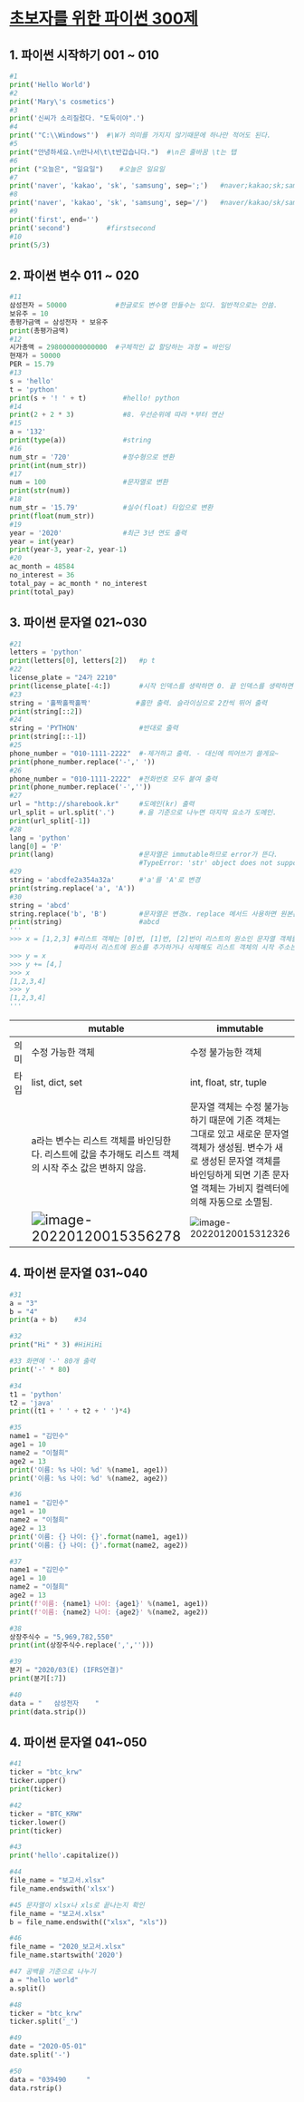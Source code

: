 # [초보자를 위한 파이썬 300제](https://wikidocs.net/7014) 

## 1. 파이썬 시작하기 001 ~ 010

```python
#1
print('Hello World')
#2
print('Mary\'s cosmetics')
#3
print('신씨가 소리질렀다. "도둑이야".')
#4
print('"C:\\Windows"')	#\W가 의미를 가지지 않기때문에 하나만 적어도 된다.
#5
print("안녕하세요.\n만나서\t\t반갑습니다.")	#\n은 줄바꿈 \t는 탭
#6
print ("오늘은", "일요일")	#오늘은 일요일
#7
print('naver', 'kakao', 'sk', 'samsung', sep=';')	#naver;kakao;sk;samsung
#8
print('naver', 'kakao', 'sk', 'samsung', sep='/')	#naver/kakao/sk/samsung
#9
print('first', end='')
print('second')			#firstsecond
#10
print(5/3)
```

## 2. 파이썬 변수 011 ~ 020

```python
#11
삼성전자 = 50000			#한글로도 변수명 만들수는 있다. 일반적으로는 안씀.
보유주 = 10
총평가금액 = 삼성전자 * 보유주
print(총평가금액)
#12
시가총액 = 298000000000000	#구체적인 값 할당하는 과정 = 바인딩
현재가 = 50000
PER = 15.79
#13
s = 'hello'
t = 'python'
print(s + '! ' + t)			#hello! python
#14
print(2 + 2 * 3)			#8. 우선순위에 따라 *부터 연산
#15
a = '132'
print(type(a))				#string
#16
num_str = '720'				#정수형으로 변환
print(int(num_str))
#17
num = 100					#문자열로 변환
print(str(num))
#18
num_str = '15.79'			#실수(float) 타입으로 변환
print(float(num_str))
#19
year = '2020'				#최근 3년 연도 출력
year = int(year)
print(year-3, year-2, year-1)
#20
ac_month = 48584
no_interest = 36
total_pay = ac_month * no_interest
print(total_pay)
```

## 3. 파이썬 문자열 021~030

```python
#21
letters = 'python'
print(letters[0], letters[2])	#p t
#22
license_plate = "24가 2210"
print(license_plate[-4:])		#시작 인덱스를 생락하면 0. 끝 인덱스를 생략하면 문자열의 끝.
#23
string = '홀짝홀짝홀짝'			#홀만 출력. 슬라이싱으로 2칸씩 뛰어 출력
print(string[::2])
#24
string = 'PYTHON'				#반대로 출력
print(string[::-1])
#25
phone_number = "010-1111-2222"	#-제거하고 출력. - 대신에 띄어쓰기 쓸게요~
print(phone_number.replace('-',' '))
#26
phone_number = "010-1111-2222"	#전화번호 모두 붙여 출력
print(phone_number.replace('-',''))
#27
url = "http://sharebook.kr"		#도메인(kr) 출력
url_split = url.split('.')		#.을 기준으로 나누면 마지막 요소가 도메인.
print(url_split[-1])
#28
lang = 'python'					
lang[0] = 'P'
print(lang)						#문자열은 immutable하므로 error가 뜬다.
								#TypeError: 'str' object does not support item assignment
#29
string = 'abcdfe2a354a32a'		#'a'를 'A'로 변경
print(string.replace('a', 'A'))
#30
string = 'abcd'
string.replace('b', 'B')		#문자열은 변경x. replace 메서드 사용하면 원본은 그대로 두고 새로운 문자열 객체 리턴
print(string)					#abcd
'''
>>> x = [1,2,3]	#리스트 객체는 [0]번, [1]번, [2]번이 리스트의 원소인 문자열 객체를 다시 바인딩하는 구조. 
				#따라서 리스트에 원소를 추가하거나 삭제해도 리스트 객체의 시작 주소는 변하지 x
>>> y = x
>>> y += [4,]
>>> x
[1,2,3,4]
>>> y
[1,2,3,4]
'''
```

|      | mutable                                                      | immutable                                                    |
| ---- | ------------------------------------------------------------ | ------------------------------------------------------------ |
| 의미 | 수정 가능한 객체                                             | 수정 불가능한 객체                                           |
| 타입 | list, dict, set                                              | int, float, str, tuple                                       |
|      | a라는 변수는 리스트 객체를 바인딩한다. 리스트에 값을 추가해도 리스트 객체의 시작 주소 값은 변하지 않음. | 문자열 객체는 수정 불가능하기 때문에 기존 객체는 그대로 있고 새로운 문자열 객체가 생성됨. 변수가 새로 생성된 문자열 객체를 바인딩하게 되면 기존 문자열 객체는 가비지 컬렉터에 의해 자동으로 소멸됨. |
|      | <img src="python_for_starters_300.assets/image-20220120015356278.png" alt="image-20220120015356278" style="zoom:150%;" /> | ![image-20220120015312326](python_for_starters_300.assets/image-20220120015312326.png) |

## 4. 파이썬 문자열 031~040

```python
#31
a = "3"
b = "4"
print(a + b)	#34

#32
print("Hi" * 3)	#HiHiHi

#33 화면에 '-' 80개 출력
print('-' * 80)

#34
t1 = 'python'
t2 = 'java'
print((t1 + ' ' + t2 + ' ')*4)

#35
name1 = "김민수" 
age1 = 10
name2 = "이철희"
age2 = 13
print('이름: %s 나이: %d' %(name1, age1))
print('이름: %s 나이: %d' %(name2, age2))

#36
name1 = "김민수" 
age1 = 10
name2 = "이철희"
age2 = 13
print('이름: {} 나이: {}'.format(name1, age1))
print('이름: {} 나이: {}'.format(name2, age2))

#37
name1 = "김민수" 
age1 = 10
name2 = "이철희"
age2 = 13
print(f'이름: {name1} 나이: {age1}' %(name1, age1))
print(f'이름: {name2} 나이: {age2}' %(name2, age2))

#38
상장주식수 = "5,969,782,550"
print(int(상장주식수.replace(',','')))

#39
분기 = "2020/03(E) (IFRS연결)"
print(분기[:7])

#40
data = "   삼성전자    "
print(data.strip())
```
## 4. 파이썬 문자열 041~050

```python
#41
ticker = "btc_krw"
ticker.upper()
print(ticker)

#42
ticker = "BTC_KRW"
ticker.lower()
print(ticker)

#43
print('hello'.capitalize())

#44
file_name = "보고서.xlsx"
file_name.endswith('xlsx')

#45 문자열이 xlsx나 xls로 끝나는지 확인
file_name = "보고서.xlsx"
b = file_name.endswith(("xlsx", "xls"))

#46
file_name = "2020_보고서.xlsx"
file_name.startswith('2020')

#47 공백을 기준으로 나누기
a = "hello world"
a.split()

#48
ticker = "btc_krw"
ticker.split('_')

#49
date = "2020-05-01"
date.split('-') 

#50
data = "039490     "
data.rstrip()
```